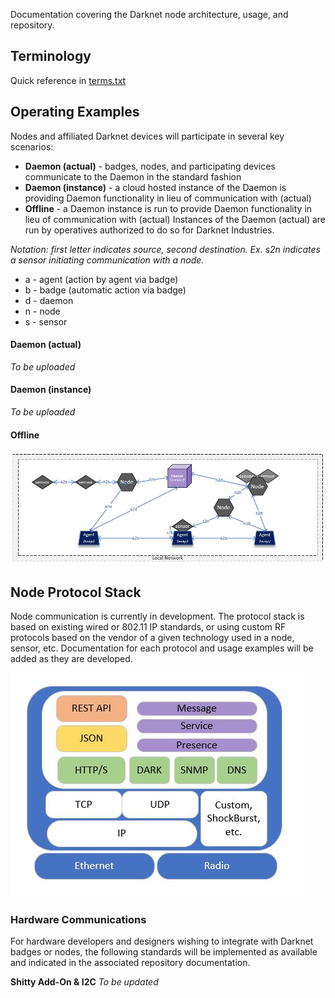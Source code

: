 Documentation covering the Darknet node architecture, usage, and repository.

## Terminology ##

Quick reference in [terms.txt](https://github.com/thedarknet/nodes/blob/master/docs/terms.txt)

## Operating Examples ##

Nodes and affiliated Darknet devices will participate in several key scenarios:
* **Daemon (actual)** - badges, nodes, and participating devices communicate to the Daemon in the standard fashion
* **Daemon (instance)** - a cloud hosted instance of the Daemon is providing Daemon functionality in lieu of communication with (actual)
* **Offline** - a Daemon instance is run to provide Daemon functionality in lieu of communication with (actual) 
Instances of the Daemon (actual) are run by operatives authorized to do so for Darknet Industries. 


*Notation: first letter indicates source, second destination. Ex. s2n indicates a sensor initiating communication with a node.*
* a - agent (action by agent via badge)
* b - badge (automatic action via badge)
* d - daemon
* n - node
* s - sensor

#### Daemon (actual) ####
*To be uploaded*

#### Daemon (instance) ####
*To be uploaded*

#### Offline ####

![alt text][offline-scenarios]

## Node Protocol Stack ##

Node communication is currently in development. The protocol stack is based on existing wired or 802.11 IP standards, or using custom RF protocols based on the vendor of a given technology used in a node, sensor, etc. Documentation for each protocol and usage examples will be added as they are developed.

![alt text][pstack1]

### Hardware Communications ###
For hardware developers and designers wishing to integrate with Darknet badges or nodes, the following standards will be implemented as available and indicated in the associated repository documentation.

**Shitty Add-On & I2C**
*To be updated*






[pstack1]: https://github.com/thedarknet/nodes/blob/master/docs/images/dstack.jpg "Darknet Node Stack"
[offline-scenarios]: https://github.com/thedarknet/nodes/blob/master/docs/images/offline-scenarios.JPG "Offline Daemon Scenarios"
